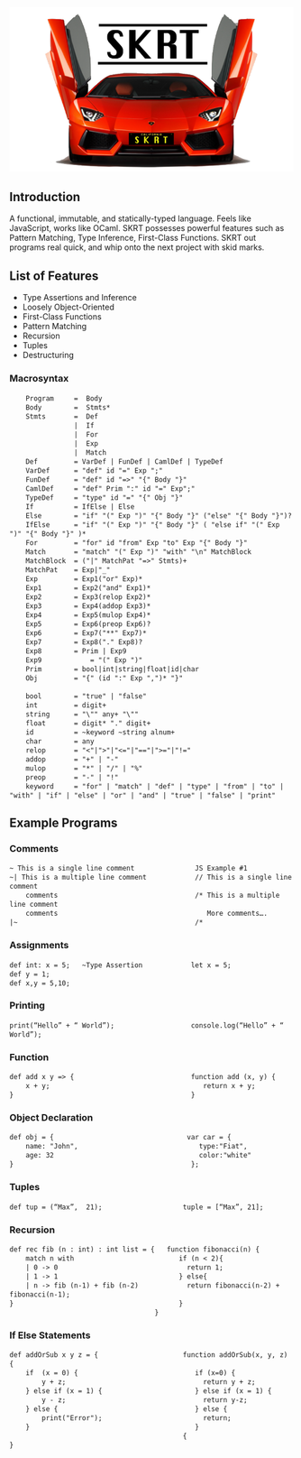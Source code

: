 ![alt text](SKRTLOGOREADME.png "Logo Title")
## Introduction
A functional, immutable, and statically-typed language. Feels like JavaScript, works like OCaml. SKRT possesses powerful features such as Pattern Matching, Type Inference, First-Class Functions. SKRT out programs real quick, and whip onto the next project with skid marks.

## List of Features

- Type Assertions and Inference
- Loosely Object-Oriented
- First-Class Functions
- Pattern Matching
- Recursion
- Tuples
- Destructuring

### Macrosyntax
```
    Program     =  Body
    Body        =  Stmts*
    Stmts       =  Def
                |  If
                |  For
                |  Exp
                |  Match
    Def         = VarDef | FunDef | CamlDef | TypeDef
    VarDef      = "def" id "=" Exp ";"
    FunDef      = "def" id "=>" "{" Body "}"
    CamlDef     = "def" Prim ":" id "=" Exp";"
    TypeDef     = "type" id "=" "{" Obj "}"
    If          = IfElse | Else
    Else        = "if" "(" Exp ")" "{" Body "}" ("else" "{" Body "}")?
    IfElse	    = "if" "(" Exp ")" "{" Body "}" ( "else if" "(" Exp ")" "{" Body "}" )*
    For         = "for" id "from" Exp "to" Exp "{" Body "}"
    Match       = "match" "(" Exp ")" "with" "\n" MatchBlock
    MatchBlock  = ("|" MatchPat "=>" Stmts)+
    MatchPat    = Exp|"_"
    Exp         = Exp1("or" Exp)*
    Exp1        = Exp2("and" Exp1)*
    Exp2        = Exp3(relop Exp2)*
    Exp3        = Exp4(addop Exp3)*
    Exp4        = Exp5(mulop Exp4)*
    Exp5        = Exp6(preop Exp6)?
    Exp6        = Exp7("**" Exp7)*
    Exp7        = Exp8("." Exp8)?
    Exp8        = Prim | Exp9
    Exp9 		    = "(" Exp ")"
    Prim        = bool|int|string|float|id|char
    Obj         = "{" (id ":" Exp ",")* "}"

    bool        = "true" | "false"
    int         = digit+
    string      = "\"" any+ "\""
    float       = digit* "." digit+
    id          = ~keyword ~string alnum+
    char        = any
    relop       = "<"|">"|"<="|"=="|">="|"!="
    addop       = "+" | "-"
    mulop       = "*" | "/" | "%"
    preop       = "-" | "!"
    keyword     = "for" | "match" | "def" | "type" | "from" | "to" | "with" | "if" | "else" | "or" | "and" | "true" | "false" | "print"
```
## Example Programs

### Comments

```
~ This is a single line comment               JS Example #1
~| This is a multiple line comment            // This is a single line comment
    comments                                  /* This is a multiple line comment
    comments                                     More comments….
|~                                            /*
```

### Assignments

```
def int: x = 5;   ~Type Assertion            let x = 5;
def y = 1;
def x,y = 5,10;
```

### Printing
```
print(“Hello” + “ World”);                   console.log(“Hello” + “ World”);
```

### Function
```
def add x y => {                             function add (x, y) {
    x + y;                                      return x + y;
}                                            }
```

### Object Declaration

```
def obj = {                                 var car = {
    name: "John",                              type:"Fiat",
    age: 32                                    color:"white"
}                                            };
```

### Tuples

```
def tup = (“Max”,  21);                    tuple = [“Max”, 21];
```

### Recursion

```
def rec fib (n : int) : int list = {   function fibonacci(n) {
    match n with                          if (n < 2){        
    | 0 -> 0                                return 1;
    | 1 -> 1                              } else{
    | n -> fib (n-1) + fib (n-2)            return fibonacci(n-2) + fibonacci(n-1);
}                                         }
                                    }
```

### If Else Statements

```
def addOrSub x y z = {                     function addOrSub(x, y, z) {
    if  (x = 0) {                             if (x=0) {
        y + z;                                  return y + z;
    } else if (x = 1) {                       } else if (x = 1) {
        y - z;                                  return y-z;
    } else {                                  } else {
        print("Error");                         return;
    }                                      	  }
    									   {
}
```
